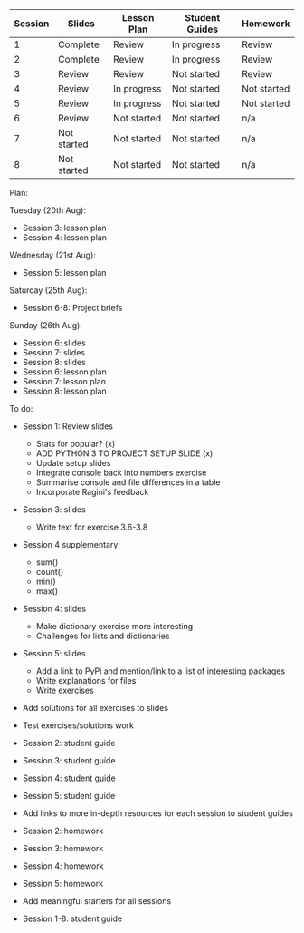 Session | Slides | Lesson Plan | Student Guides | Homework
---|---|---|---|---
1  | Complete | Review | In progress |  Review 
2  | Complete | Review | In progress |  Review 
3  | Review | Review | Not started |  Review 
4  | Review | In progress | Not started |  Not started 
5  | Review | In progress | Not started |  Not started 
6  | Review | Not started | Not started |  n/a 
7  | Not started | Not started | Not started | n/a 
8  | Not started | Not started | Not started | n/a 


Plan: 

Tuesday (20th Aug):
- Session 3: lesson plan
- Session 4: lesson plan

Wednesday (21st Aug):
- Session 5: lesson plan

Saturday (25th Aug):
- Session 6-8: Project briefs

Sunday (26th Aug):
- Session 6: slides
- Session 7: slides
- Session 8: slides
- Session 6: lesson plan
- Session 7: lesson plan
- Session 8: lesson plan

To do:
- Session 1: Review slides
  - Stats for popular? (x)
  - ADD PYTHON 3 TO PROJECT SETUP SLIDE (x)
  - Update setup slides
  - Integrate console back into numbers exercise
  - Summarise console and file differences in a table
  - Incorporate Ragini's feedback
- Session 3: slides
  - Write text for exercise 3.6-3.8
- Session 4 supplementary:
  - sum()
  - count()
  - min()
  - max()
- Session 4: slides
  - Make dictionary exercise more interesting
  - Challenges for lists and dictionaries
- Session 5: slides
  - Add a link to PyPi and mention/link to a list of interesting packages
  - Write explanations for files
  - Write exercises

- Add solutions for all exercises to slides
- Test exercises/solutions work

- Session 2: student guide
- Session 3: student guide
- Session 4: student guide
- Session 5: student guide

- Add links to more in-depth resources for each session to student guides

- Session 2: homework
- Session 3: homework
- Session 4: homework
- Session 5: homework
- Add meaningful starters for all sessions
- Session 1-8: student guide
